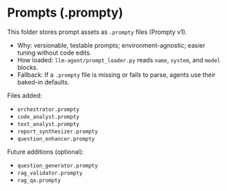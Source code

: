# Prompts (.prompty)

This folder stores prompt assets as `.prompty` files (Prompty v1).

- Why: versionable, testable prompts; environment-agnostic; easier tuning without code edits.
- How loaded: `llm-agent/prompt_loader.py` reads `name`, `system`, and `model` blocks.
- Fallback: If a `.prompty` file is missing or fails to parse, agents use their baked-in defaults.

Files added:
- `orchestrator.prompty`
- `code_analyst.prompty`
- `text_analyst.prompty`
- `report_synthesizer.prompty`
- `question_enhancer.prompty`

Future additions (optional):
- `question_generator.prompty`
- `rag_validator.prompty`
- `rag_qa.prompty`
